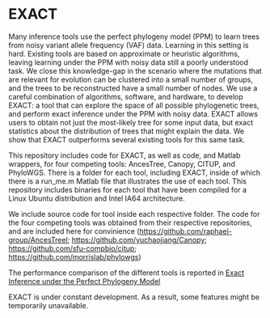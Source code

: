 # EXACT
Many inference tools use the perfect phylogeny model (PPM) to learn trees from noisy variant allele frequency (VAF) data. Learning in this setting is hard. Existing tools are based on approximate or heuristic algorithms, leaving learning under the PPM with noisy data still a poorly understood task. We close this knowledge-gap in the scenario where the mutations that are relevant for evolution can be clustered into a small number of groups, and the trees to be reconstructed have a small number of nodes. We use a careful combination of algorithms, software, and hardware, to develop EXACT: a tool that can explore the space of all possible phylogenetic trees, and perform exact inference under the PPM with noisy data. EXACT allows users to obtain not just the most-likely tree for some input data, but exact statistics about the distribution of trees that might explain the data. We show that EXACT outperforms several existing tools for this same task.

This repository includes code for EXACT, as well as code, and Matlab wrappers, for four competing tools: AncesTree, Canopy, CITUP, and PhyloWGS. There is a folder for each tool, including EXACT, inside of which there is a run_me.m Matlab file that illustrates the use of each tool. This repository includes binaries for each tool that have been compiled for a Linux Ubuntu distribution and Intel IA64 architecture.

We include source code for tool inside each respective folder. The code for the four competing tools was obtained from their respective repositories, and are included here for convinience (https://github.com/raphael-group/AncesTreel; https://github.com/yuchaojiang/Canopy; https://github.com/sfu-compbio/citup; https://github.com/morrislab/phylowgs)

The performance comparison of the different tools is reported in [Exact Inference under the Perfect Phylogeny Model](https://arxiv.org/abs/1908.08623)

EXACT is under constant development. As a result, some features might be temporarily unavailable.
